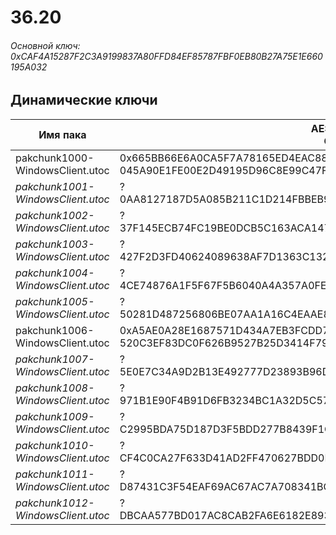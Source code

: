 # 36.20

###### Основной ключ: 0xCAF4A15287F2C3A9199837A80FFD84EF85787FBF0EB80B27A75E1E660195A032

## Динамические ключи

| Имя пака                          | AES Ключ</br>GUID                                                                                       | HiRes Текстуры |
|-----------------------------------|---------------------------------------------------------------------------------------------------------|----------------|
|  pakchunk1000-WindowsClient.utoc  | 0x665BB66E6A0CA5F7A78165ED4EAC88168951CCC1182CB2206A721001937C937B</br>045A90E1FE00E2D49195D96C8E99C47F | ✔️             |
| *pakchunk1001-WindowsClient.utoc* | ?</br>0AA8127187D5A085B211C1D214FBBEB9 | ✔️             |
| *pakchunk1002-WindowsClient.utoc* | ?</br>37F145ECB74FC19BE0DCB5C163ACA147 | ❌             |
| *pakchunk1003-WindowsClient.utoc* | ?</br>427F2D3FD40624089638AF7D1363C132 | ✔️             |
| *pakchunk1004-WindowsClient.utoc* | ?</br>4CE74876A1F5F67F5B6040A4A357A0FE | ✔️             |
| *pakchunk1005-WindowsClient.utoc* | ?</br>50281D487256806BE07AA1A16C4EAAE8 | ✔️             |
|  pakchunk1006-WindowsClient.utoc  | 0xA5AE0A28E1687571D434A7EB3FCDD7991603A71E99CBE28E38CF6E87B5849E81</br>520C3EF83DC0F626B9527B25D3414F79 | ❌             |
| *pakchunk1007-WindowsClient.utoc* | ?</br>5E0E7C34A9D2B13E492777D23893B96D | ✔️             |
| *pakchunk1008-WindowsClient.utoc* | ?</br>971B1E90F4B91D6FB3234BC1A32D5C57 | ❌             |
| *pakchunk1009-WindowsClient.utoc* | ?</br>C2995BDA75D187D3F5BDD277B8439F1C | ✔️             |
| *pakchunk1010-WindowsClient.utoc* | ?</br>CF4C0CA27F633D41AD2FF470627BDD0F | ❌             |
| *pakchunk1011-WindowsClient.utoc* | ?</br>D87431C3F54EAF69AC67AC7A708341BC | ✔️             |
| *pakchunk1012-WindowsClient.utoc* | ?</br>DBCAA577BD017AC8CAB2FA6E6182E893 | ✔️             |
